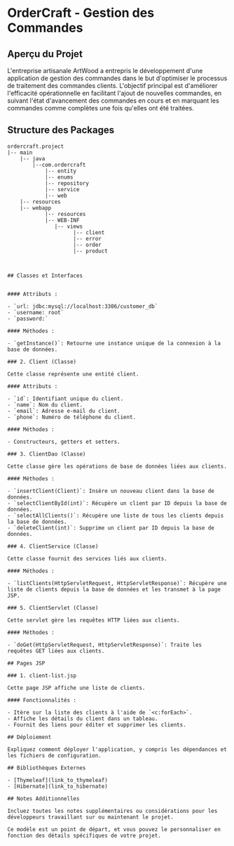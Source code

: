 # OrderCraft - Gestion des Commandes

## Aperçu du Projet

L'entreprise artisanale ArtWood a entrepris le développement d'une application de gestion des commandes dans le but d'optimiser le processus de traitement des commandes clients. L'objectif principal est d'améliorer l'efficacité opérationnelle en facilitant l'ajout de nouvelles commandes, en suivant l'état d'avancement des commandes en cours et en marquant les commandes comme complètes une fois qu'elles ont été traitées.
## Structure des Packages

```
ordercraft.project
|-- main
    |-- java
        |--com.ordercraft
            |-- entity
            |-- enums
            |-- repository
            |-- service
            |-- web
    |-- resources
    |-- webapp
            |-- resources
            |-- WEB-INF
               |-- views
                     |-- client
                     |-- error
                     |-- order
                     |-- product



## Classes et Interfaces


#### Attributs :

- `url: jdbc:mysql://localhost:3306/customer_db`
- `username: root`
- `password:`

#### Méthodes :

- `getInstance()`: Retourne une instance unique de la connexion à la base de données.

### 2. Client (Classe)

Cette classe représente une entité client.

#### Attributs :

- `id`: Identifiant unique du client.
- `name`: Nom du client.
- `email`: Adresse e-mail du client.
- `phone`: Numéro de téléphone du client.

#### Méthodes :

- Constructeurs, getters et setters.

### 3. ClientDao (Classe)

Cette classe gère les opérations de base de données liées aux clients.

#### Méthodes :

- `insertClient(Client)`: Insère un nouveau client dans la base de données.
- `selectClientById(int)`: Récupère un client par ID depuis la base de données.
- `selectAllClients()`: Récupère une liste de tous les clients depuis la base de données.
- `deleteClient(int)`: Supprime un client par ID depuis la base de données.

### 4. ClientService (Classe)

Cette classe fournit des services liés aux clients.

#### Méthodes :

- `listClients(HttpServletRequest, HttpServletResponse)`: Récupère une liste de clients depuis la base de données et les transmet à la page JSP.

### 5. ClientServlet (Classe)

Cette servlet gère les requêtes HTTP liées aux clients.

#### Méthodes :

- `doGet(HttpServletRequest, HttpServletResponse)`: Traite les requêtes GET liées aux clients.

## Pages JSP

### 1. client-list.jsp

Cette page JSP affiche une liste de clients.

#### Fonctionnalités :

- Itère sur la liste des clients à l'aide de `<c:forEach>`.
- Affiche les détails du client dans un tableau.
- Fournit des liens pour éditer et supprimer les clients.

## Déploiement

Expliquez comment déployer l'application, y compris les dépendances et les fichiers de configuration.

## Bibliothèques Externes

- [Thymeleaf](link_to_thymeleaf)
- [Hibernate](link_to_hibernate)

## Notes Additionnelles

Incluez toutes les notes supplémentaires ou considérations pour les développeurs travaillant sur ou maintenant le projet.

Ce modèle est un point de départ, et vous pouvez le personnaliser en fonction des détails spécifiques de votre projet.
